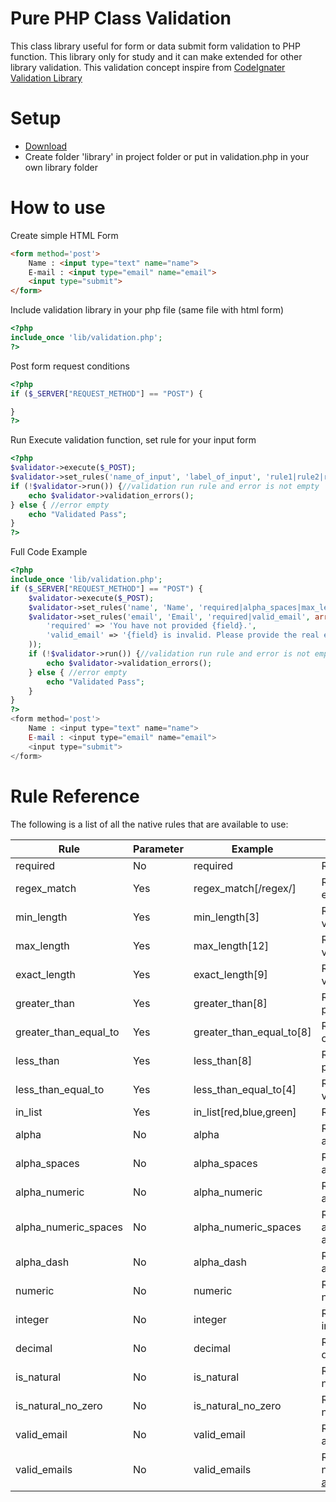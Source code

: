 # Pure PHP Class Validation
This class library useful for form or data submit form validation to PHP function. This library only for study and it can make extended for other library validation. This validation concept inspire from [CodeIgnater Validation Library](https://www.codeigniter.com/userguide3/libraries/form_validation.html#callbacks-your-own-validation-methods)

# Setup
  - [Download](https://www.codeigniter.com/userguide3/libraries/form_validation.html#callbacks-your-own-validation-methods)
  - Create folder 'library' in project folder or put in validation.php in your own library folder

# How to use
Create simple HTML Form
```html
<form method='post'>
    Name : <input type="text" name="name">
    E-mail : <input type="email" name="email">
    <input type="submit">
</form>
```

Include validation library in your php file (same file with html form)
```php
<?php
include_once 'lib/validation.php';
?>
```
Post form request conditions
```php
<?php
if ($_SERVER["REQUEST_METHOD"] == "POST") {

}
?>
```

Run Execute validation function, set rule for your input form
```php
<?php
$validator->execute($_POST);
$validator->set_rules('name_of_input', 'label_of_input', 'rule1|rule2|rule3');
if (!$validator->run()) {//validation run rule and error is not empty
    echo $validator->validation_errors();
} else { //error empty
    echo "Validated Pass";
}
?>
```

Full Code Example
```php
<?php
include_once 'lib/validation.php';
if ($_SERVER["REQUEST_METHOD"] == "POST") {
    $validator->execute($_POST);
    $validator->set_rules('name', 'Name', 'required|alpha_spaces|max_length[80]');
    $validator->set_rules('email', 'Email', 'required|valid_email', array(
        'required' => 'You have not provided {field}.',
        'valid_email' => '{field} is invalid. Please provide the real email address.'
    ));
    if (!$validator->run()) {//validation run rule and error is not empty
        echo $validator->validation_errors();
    } else { //error empty
        echo "Validated Pass";
    }
}
?>
<form method='post'>
    Name : <input type="text" name="name">
    E-mail : <input type="email" name="email">
    <input type="submit">
</form>
```

# Rule Reference
The following is a list of all the native rules that are available to use:

| Rule | Parameter | Example | Description |
| ------ | ------ | ------ | ------ |
| required | No | required | Returns FALSE if the request data is empty. |
| regex_match | Yes | regex_match[/regex/] | Returns FALSE if the request data does not match the regular expression. |
| min_length | Yes | min_length[3] | Returns FALSE if the request data is shorter than the parameter value. |
| max_length | Yes | max_length[12] | Returns FALSE if the request data is longer than the parameter value. |
| exact_length | Yes | exact_length[9] | Returns FALSE if the request data is not exactly the parameter value. |
| greater_than | Yes | greater_than[8] | Returns FALSE if the request data is less than or equal to the parameter value or not numeric. |
| greater_than_equal_to | Yes | greater_than_equal_to[8] | Returns FALSE if the request data is less than the parameter value, or not numeric. |
| less_than | Yes | less_than[8] | Returns FALSE if the request data is greater than or equal to the parameter value or not numeric. |
| less_than_equal_to | Yes | less_than_equal_to[4] | Returns FALSE if the request data is greater than the parameter value, or not numeric. |
| in_list | Yes | in_list[red,blue,green]  | Returns FALSE if the request data is not within a predetermined list. |
| alpha | No | alpha | Returns FALSE if the request data contains anything other than alphabetical characters. |
| alpha_spaces | No | alpha_spaces | Returns FALSE if the request data contains anything other than alphabetical characters with spaces. |
| alpha_numeric | No | alpha_numeric | Returns FALSE if the request data contains anything other than alpha-numeric characters. |
| alpha_numeric_spaces | No | alpha_numeric_spaces | Returns FALSE if the request data contains anything other than alpha-numeric characters or spaces. Should be used after trim to avoid spaces at the beginning or end. |
| alpha_dash |  No | alpha_dash |   Returns FALSE if the request data contains anything other than alpha-numeric characters, underscores or dashes. |
| numeric | No | numeric | Returns FALSE if the request data contains anything other than numeric characters. |
| integer | No | integer | Returns FALSE if the request data contains anything other than an integer. |
| decimal | No | decimal | Returns FALSE if the request data contains anything other than a decimal number. |
| is_natural | No | is_natural | Returns FALSE if the request data contains anything other than a natural number: 0, 1, 2, 3, etc. |
| is_natural_no_zero | No | is_natural_no_zero | Returns FALSE if the request data contains anything other than a natural number, but not zero: 1, 2, 3, etc. |
| valid_email | No | valid_email |  Returns FALSE if the request data does not contain a valid email address. |
| valid_emails | No | valid_emails | Returns FALSE if any value provided in a comma separated list is not a valid email. exp : amiruddin@domain.my,burhanuddin@domain.my,cinta@domain.my |